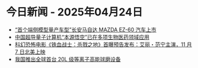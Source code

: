 # 今日新闻 - 2025年04月24日
- [“首个端侧模型量产车型”长安马自达 MAZDA EZ-60 汽车上市](https://www.ithome.com/0/848/497.htm)
- [中国超导量子计算机“本源悟空”已在多项生物医药领域应用](https://www.ithome.com/0/848/500.htm)
- [科幻恐怖电影《铁血战士：杀戮之地》首曝预告发布：艾丽・范宁主演，11 月 7 日北美上映](https://www.ithome.com/0/848/499.htm)
- [我国推出全球首台 20L 级等离子高能球磨设备](https://www.ithome.com/0/848/498.htm)
